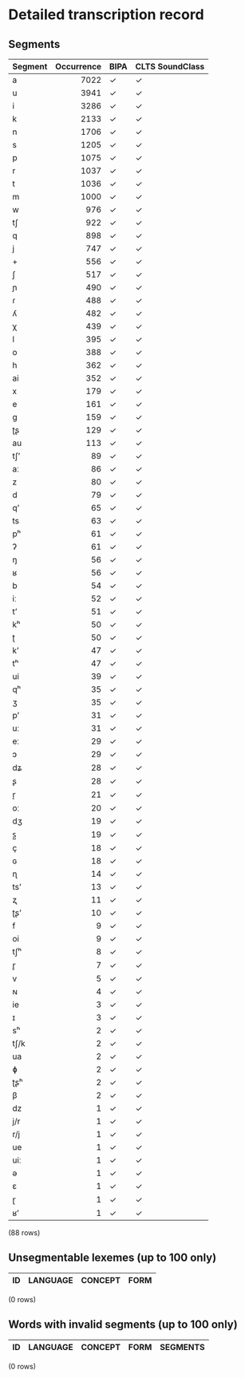 
# Detailed transcription record

## Segments

| Segment | Occurrence | BIPA | CLTS SoundClass |
|:----------|-------------:|:-------|:------------------|
| a | 7022 | ✓ | ✓ |
| u | 3941 | ✓ | ✓ |
| i | 3286 | ✓ | ✓ |
| k | 2133 | ✓ | ✓ |
| n | 1706 | ✓ | ✓ |
| s | 1205 | ✓ | ✓ |
| p | 1075 | ✓ | ✓ |
| r | 1037 | ✓ | ✓ |
| t | 1036 | ✓ | ✓ |
| m | 1000 | ✓ | ✓ |
| w | 976 | ✓ | ✓ |
| tʃ | 922 | ✓ | ✓ |
| q | 898 | ✓ | ✓ |
| j | 747 | ✓ | ✓ |
| + | 556 | ✓ | ✓ |
| ʃ | 517 | ✓ | ✓ |
| ɲ | 490 | ✓ | ✓ |
| ɾ | 488 | ✓ | ✓ |
| ʎ | 482 | ✓ | ✓ |
| χ | 439 | ✓ | ✓ |
| l | 395 | ✓ | ✓ |
| o | 388 | ✓ | ✓ |
| h | 362 | ✓ | ✓ |
| ai | 352 | ✓ | ✓ |
| x | 179 | ✓ | ✓ |
| e | 161 | ✓ | ✓ |
| g | 159 | ✓ | ✓ |
| ʈʂ | 129 | ✓ | ✓ |
| au | 113 | ✓ | ✓ |
| tʃʼ | 89 | ✓ | ✓ |
| aː | 86 | ✓ | ✓ |
| z | 80 | ✓ | ✓ |
| d | 79 | ✓ | ✓ |
| qʼ | 65 | ✓ | ✓ |
| ts | 63 | ✓ | ✓ |
| pʰ | 61 | ✓ | ✓ |
| ʔ | 61 | ✓ | ✓ |
| ŋ | 56 | ✓ | ✓ |
| ʁ | 56 | ✓ | ✓ |
| b | 54 | ✓ | ✓ |
| iː | 52 | ✓ | ✓ |
| tʼ | 51 | ✓ | ✓ |
| kʰ | 50 | ✓ | ✓ |
| ʈ | 50 | ✓ | ✓ |
| kʼ | 47 | ✓ | ✓ |
| tʰ | 47 | ✓ | ✓ |
| ui | 39 | ✓ | ✓ |
| qʰ | 35 | ✓ | ✓ |
| ʒ | 35 | ✓ | ✓ |
| pʼ | 31 | ✓ | ✓ |
| uː | 31 | ✓ | ✓ |
| eː | 29 | ✓ | ✓ |
| ɔ | 29 | ✓ | ✓ |
| dʑ | 28 | ✓ | ✓ |
| ʂ | 28 | ✓ | ✓ |
| r̝ | 21 | ✓ | ✓ |
| oː | 20 | ✓ | ✓ |
| dʒ | 19 | ✓ | ✓ |
| s̺ | 19 | ✓ | ✓ |
| ç | 18 | ✓ | ✓ |
| ɢ | 18 | ✓ | ✓ |
| ɳ | 14 | ✓ | ✓ |
| tsʼ | 13 | ✓ | ✓ |
| ʐ | 11 | ✓ | ✓ |
| ʈʂʼ | 10 | ✓ | ✓ |
| f | 9 | ✓ | ✓ |
| oi | 9 | ✓ | ✓ |
| tʃʰ | 8 | ✓ | ✓ |
| r̥ | 7 | ✓ | ✓ |
| v | 5 | ✓ | ✓ |
| ɴ | 4 | ✓ | ✓ |
| ie | 3 | ✓ | ✓ |
| ɪ | 3 | ✓ | ✓ |
| sʰ | 2 | ✓ | ✓ |
| tʃ/k | 2 | ✓ | ✓ |
| ua | 2 | ✓ | ✓ |
| ɸ | 2 | ✓ | ✓ |
| ʈʂʰ | 2 | ✓ | ✓ |
| β | 2 | ✓ | ✓ |
| dz | 1 | ✓ | ✓ |
| j/r | 1 | ✓ | ✓ |
| r/j | 1 | ✓ | ✓ |
| ue | 1 | ✓ | ✓ |
| uiː | 1 | ✓ | ✓ |
| ə | 1 | ✓ | ✓ |
| ɛ | 1 | ✓ | ✓ |
| ɽ | 1 | ✓ | ✓ |
| ʁʼ | 1 | ✓ | ✓ |

(88 rows)



## Unsegmentable lexemes (up to 100 only)

| ID | LANGUAGE | CONCEPT | FORM |
|------|------------|-----------|--------|

(0 rows)



## Words with invalid segments (up to 100 only)

| ID | LANGUAGE | CONCEPT | FORM | SEGMENTS |
|------|------------|-----------|--------|------------|

(0 rows)


